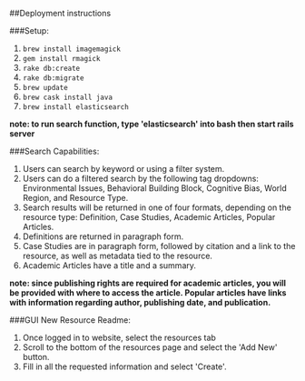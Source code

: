##Deployment instructions

###Setup:

1. `brew install imagemagick` 
2. `gem install rmagick` 
3. `rake db:create`
4. `rake db:migrate`
5. `brew update` 
6. `brew cask install java` 
7. `brew install elasticsearch`

**note: to run search function, type 'elasticsearch' into bash then start rails server**

###Search Capabilities:

1. Users can search by keyword or using a filter system.
2. Users can do a filtered search by the following tag dropdowns: Environmental Issues, Behavioral Building Block, Cognitive Bias, World Region, and Resource Type.
3. Search results will be returned in one of four formats, depending on the resource type: Definition, Case Studies, Academic Articles, Popular Articles.
4. Definitions are returned in paragraph form.
5. Case Studies are in paragraph form, followed by citation and a link to the resource, as well as metadata tied to the resource. 
6. Academic Articles have a title and a summary.

**note: since publishing rights are required for academic articles, you will be provided with where to access the article. Popular articles have links with information regarding author, publishing date, and publication.**


###GUI New Resource Readme:

1. Once logged in to website, select the resources tab
2. Scroll to the bottom of the resources page and select the 'Add New' button.
3. Fill in all the requested information and select 'Create'.